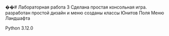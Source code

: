 ��#   Лабораторная работа 3
Сделана простая консольная игра.
разработан простой дизайн и меню
созданы классы Юнитов Поля Меню Ландшафта

Python 3.12.0
 
 
